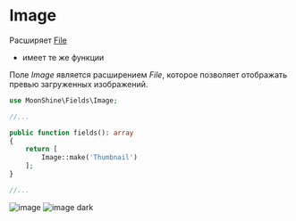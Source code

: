 # Image

Расширяет [File](https://moonshine-laravel.com/docs/resource/fields/fields-file)
* имеет те же функции

Поле *Image* является расширением *File*, которое позволяет отображать превью загруженных изображений.

```php
use MoonShine\Fields\Image;

//...

public function fields(): array
{
    return [
        Image::make('Thumbnail')
    ];
}

//...
```

![image](https://moonshine-laravel.com/screenshots/image.png)
![image dark](https://moonshine-laravel.com/screenshots/image_dark.png)
